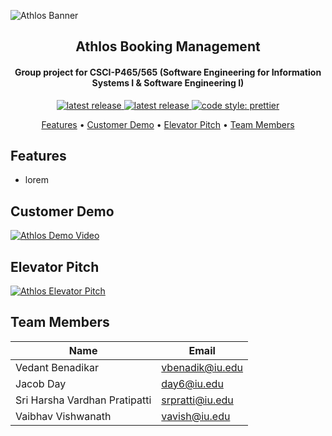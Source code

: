 ![Athlos Banner](https://imgur.com/L6LjUZB.jpg)

<h2 align="center">Athlos Booking Management</h2>

<div align="center">
  
<h4>Group project for CSCI-P465/565 (Software Engineering for Information Systems I & Software Engineering I)</h4>
  
  <p>
  <a href="https://github.com/jacobday/athlos/actions/workflows/node.js.yml">
    <img alt="latest release" src="https://github.com/jacobday/athlos/actions/workflows/node.js.yml/badge.svg?branch=main">
  </a>

  <a href="https://github.com/jacobday/athlos/releases/latest">
    <img alt="latest release" src="https://badgen.net/github/release/jacobday/athlos">
  </a>

  <a href="https://github.com/prettier/prettier">
    <img alt="code style: prettier" src="https://img.shields.io/badge/code_style-prettier-ff69b4.svg?style=flat-square">
  </a>
  </p>
  
  
  <div>
    <a href="#features">Features</a> •
    <a href="#customer-demo">Customer Demo</a> •
    <a href="#elevator-pitch">Elevator Pitch</a> •
    <a href="#team-members">Team Members</a>
  </div>
  
</div>

## Features

- lorem

## Customer Demo

[![Athlos Demo Video](https://i.imgur.com/sFgWRsh.png)](https://www.youtube.com/watch?v=CGNq9niOS1I "Athlos Demo Video")

## Elevator Pitch

[![Athlos Elevator Pitch](https://i.imgur.com/sFgWRsh.png)](https://www.youtube.com/watch?v=CGNq9niOS1I "Athlos Elevator Pitch")

## Team Members

| Name                          | Email           |
| ----------------------------- | --------------- |
| Vedant Benadikar              | vbenadik@iu.edu |
| Jacob Day                     | day6@iu.edu     |
| Sri Harsha Vardhan Pratipatti | srpratti@iu.edu |
| Vaibhav Vishwanath            | vavish@iu.edu   |

